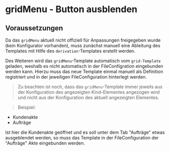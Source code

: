 # gridMenu - Button ausblenden #

## Voraussetzungen ##

Da das ``gridMenu`` aktuell nicht offiziell für Anpassungen freigegeben wurde (kein Konfigurator vorhanden), muss 
zunächst manuell eine Ableitung des Templates mit Hilfe des ``derivation``-Templates erstellt werden. 

Des Weiteren wird das ``gridMenu``-Template automatisch vom ``grid-Template`` geladen, weshalb es nicht automatisch in der
FileConfigration eingebunden werden kann. Hierzu muss das neue Template einmal manuell als Definition registriert und in 
der jeweiligen FileConfiguration hinterlegt werden.

> Zu beachten ist noch, dass das ``gridMenu``-Template immer jeweils aus der Konfiguration
des angezeigten Kind-Elementes angezogen wird und nicht aus der Konfiguration des aktuell angezeigten Elementes.

> Beispiel: 
- Kundenakte
 - Aufträge 
>
Ist hier die Kundenakte geöffnet und es soll unter dem Tab "Aufträge" etwas ausgeblendet werden,
so muss das Template in der FileConfiguration der "Aufträge" Akte eingebunden werden.
 

